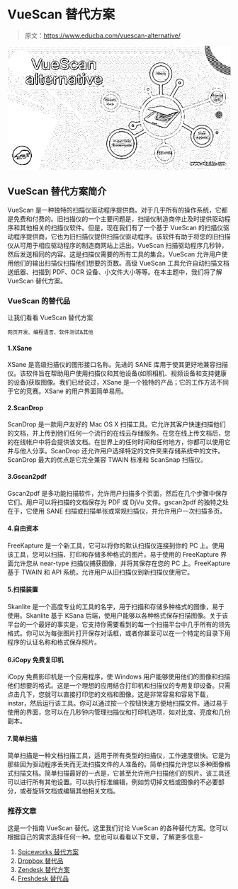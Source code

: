 # VueScan 替代方案

> 原文：<https://www.educba.com/vuescan-alternative/>

![VueScan alternative](img/87a2db5ef8026d20aa2078a3457e510b.png)



## VueScan 替代方案简介

VueScan 是一种独特的扫描仪驱动程序提供商。对于几乎所有的操作系统，它都是免费和付费的。旧扫描仪的一个主要问题是，扫描仪制造商停止及时提供驱动程序和其他相关的扫描仪软件。但是，现在我们有了一个基于 VueScan 的扫描仪驱动程序提供商，它也为旧扫描仪提供扫描仪驱动程序。该软件有助于将您的旧扫描仪从可用于相应驱动程序的制造商网站上运出。VueScan 扫描驱动程序几秒钟，然后发送相同的内容。这是扫描仪需要的所有工具的集合。VueScan 允许用户使用他们的输出扫描仪扫描他们想要的页数。高级 VueScan 工具允许自动扫描文档送纸器、扫描到 PDF、OCR 设备、小文件大小等等。在本主题中，我们将了解 VueScan 替代方案。

### VueScan 的替代品

让我们看看 VueScan 替代方案

<small>网页开发、编程语言、软件测试&其他</small>

#### 1.XSane

XSane 是高级扫描仪的图形接口名称。先进的 SANE 库用于使其更好地兼容扫描仪。该软件旨在帮助用户使用扫描仪和其他设备(如照相机、视频设备和支持健康的设备)获取图像。我们已经说过，XSane 是一个独特的产品；它的工作方法不同于它的竞赛。XSane 的用户界面简单易用。

#### 2.ScanDrop

ScanDrop 是一款用户友好的 Mac OS X 扫描工具。它允许其客户快速扫描他们的文档，并上传到他们任何一个流行的在线云存储服务。在您在线上传文档后，您的在线帐户中将会提供该文档。在世界上的任何时间和任何地方，你都可以使用它并与他人分享。ScanDrop 还允许用户选择特定的文件夹来存储系统中的文件。ScanDrop 最大的优点是它完全兼容 TWAIN 标准和 ScanSnap 扫描仪。

#### 3.Gscan2pdf

Gscan2pdf 是多功能扫描软件，允许用户扫描多个页面，然后在几个步骤中保存它们。用户可以将扫描的文档保存为 PDF 或 DjVu 文件。gscan2pdf 的独特之处在于，它使用 SANE 扫描或扫描单张或常规扫描仪，并允许用户一次扫描多页。

#### 4.自由资本

FreeKapture 是一个新工具，它可以将你的默认扫描仪连接到你的 PC 上。使用该工具，您可以扫描、打印和存储多种格式的图片。易于使用的 FreeKapture 界面允许您从 near-type 扫描仪捕获图像，并将其保存在您的 PC 上。FreeKapture 基于 TWAIN 和 API 系统，允许用户从旧扫描仪到新扫描仪使用它。

#### 5.扫描装置

Skanlite 是一个高度专业的工具的名字，用于扫描和存储多种格式的图像，易于使用。Skanlite 基于 KSana 后端，使用户能够以各种格式保存扫描图像。关于该平台的一个最好的事实是，它支持你需要看到的每一个扫描平台中几乎所有的领先格式。你可以为每张图片打开保存对话框，或者你甚至可以在一个特定的目录下用程序的认证名称和格式保存照片。

#### 6.iCopy 免费复印机

iCopy 免费影印机是一个应用程序，使 Windows 用户能够使用他们的图像和扫描他们想要的格式。这是一个理想的应用结合打印机和扫描仪的专用复印设备。只需点击几下，您就可以直接打印您的文档和图像。这是非常容易和容易下载，instar，然后运行该工具。你可以通过按一个按钮快速方便地扫描文件。通过易于使用的界面，您可以在几秒钟内管理扫描仪和打印机选项，如对比度、亮度和几份副本。

#### 7.简单扫描

简单扫描是一种文档扫描工具，适用于所有类型的扫描仪，工作速度很快。它是为那些因为驱动程序丢失而无法扫描文件的人准备的。简单扫描允许您以多种图像格式扫描文档。简单扫描最好的一点是，它甚至允许用户扫描他们的照片。该工具还可以进行所有其他设置。可以执行标准编辑，例如剪切掉文档或图像的不必要部分，或者旋转文档或编辑其他相关文档。

### 推荐文章

这是一个指南 VueScan 替代。这里我们讨论 VueScan 的各种替代方案。您可以根据自己的需求选择任何一种。您也可以看看以下文章，了解更多信息–

1.  [Spiceworks 替代方案](https://www.educba.com/spiceworks-alternative/)
2.  [Dropbox 替代品](https://www.educba.com/dropbox-alternatives/)
3.  [Zendesk 替代方案](https://www.educba.com/zendesk-alternative/)
4.  [Freshdesk 替代品](https://www.educba.com/freshdesk-alternatives/)





